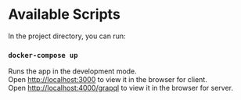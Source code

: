 # Available Scripts

In the project directory, you can run:

### `docker-compose up`

Runs the app in the development mode.<br />
Open [http://localhost:3000](http://localhost:3000) to view it in the browser for client.<br />
Open [http://localhost:4000/grapql](http://localhost:4000/grapql) to view it in the browser for server.


